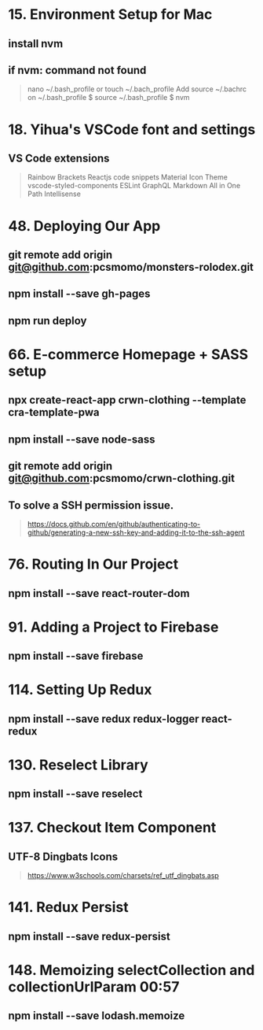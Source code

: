 # 15. Environment Setup for Mac

## install nvm

## if nvm: command not found

> nano ~/.bash_profile or touch ~/.bach_profile
> Add source ~/.bachrc on ~/.bash_profile
> $ source ~/.bash_profile
> $ nvm

# 18. Yihua's VSCode font and settings

## VS Code extensions

> Rainbow Brackets
> Reactjs code snippets
> Material Icon Theme
> vscode-styled-components
> ESLint
> GraphQL
> Markdown All in One
> Path Intellisense

# 48. Deploying Our App

## git remote add origin git@github.com:pcsmomo/monsters-rolodex.git

## npm install --save gh-pages

## npm run deploy

# 66. E-commerce Homepage + SASS setup

## npx create-react-app crwn-clothing --template cra-template-pwa

## npm install --save node-sass

## git remote add origin git@github.com:pcsmomo/crwn-clothing.git

## To solve a SSH permission issue.

> https://docs.github.com/en/github/authenticating-to-github/generating-a-new-ssh-key-and-adding-it-to-the-ssh-agent

# 76. Routing In Our Project

## npm install --save react-router-dom

# 91. Adding a Project to Firebase

## npm install --save firebase

# 114. Setting Up Redux

## npm install --save redux redux-logger react-redux

# 130. Reselect Library

## npm install --save reselect

# 137. Checkout Item Component

## UTF-8 Dingbats Icons

> https://www.w3schools.com/charsets/ref_utf_dingbats.asp

# 141. Redux Persist

## npm install --save redux-persist

# 148. Memoizing selectCollection and collectionUrlParam 00:57

## npm install --save lodash.memoize
